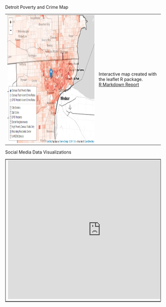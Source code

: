 Detroit Poverty and Crime Map
<table width="600px" height="100%" border="0">

<tr>

<td>
<a href="http://rpubs.com/sarahschmidt/268691"><img src="https://github.com/saraheschmidt/saraheschmidt.github.io/blob/master/Map.png?raw=true" width="600" height="415" />
</td>

<td>
Interactive map created with the leaflet R package. <br> <a href="http://rpubs.com/sarahschmidt/268723"> R Markdown Report </a> <br>
</td>

</tr>

</table>

Social Media Data Visualizations
<table width="600px" height="100%" border="1">

<tr>

<td>
<iframe width="600" height="450" src="https://app.powerbi.com/view?r=eyJrIjoiZDM0ZjQ2NjQtNmRlNy00NDJiLWJlZDItMjJkMjBlNjQ0NDdmIiwidCI6ImIxNTJkZTI1LTYxZDMtNDlhMi1hMmY4LTczMWQ2ZTgxNDAyOSIsImMiOjN9" frameborder="0" allowFullScreen="true"></iframe>
</td>

<td>
Data visualizations created with Power BI. Data obtained through Twitter Streaming API, Twitter Analytics, and Facebook Insights.
</td>

</tr>

</table>
